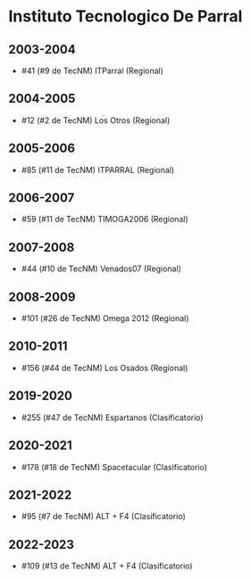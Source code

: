 # Instituto Tecnologico De Parral

## 2003-2004

- #41 (#9 de TecNM) ITParral (Regional)

## 2004-2005

- #12 (#2 de TecNM) Los Otros (Regional)

## 2005-2006

- #85 (#11 de TecNM) ITPARRAL (Regional)

## 2006-2007

- #59 (#11 de TecNM) TIMOGA2006 (Regional)

## 2007-2008

- #44 (#10 de TecNM) Venados07 (Regional)

## 2008-2009

- #101 (#26 de TecNM) Omega 2012 (Regional)

## 2010-2011

- #156 (#44 de TecNM) Los Osados (Regional)

## 2019-2020

- #255 (#47 de TecNM) Espartanos (Clasificatorio)

## 2020-2021

- #178 (#18 de TecNM) Spacetacular (Clasificatorio)

## 2021-2022

- #95 (#7 de TecNM) ALT + F4 (Clasificatorio)

## 2022-2023

- #109 (#13 de TecNM) ALT + F4 (Clasificatorio)


